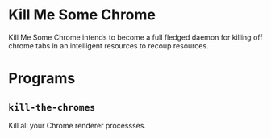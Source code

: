 # Kill Me Some Chrome #

Kill Me Some Chrome intends to become a full fledged daemon for killing off chrome tabs in an intelligent resources to recoup resources.

# Programs

## `kill-the-chromes`

Kill all your Chrome renderer processses.
